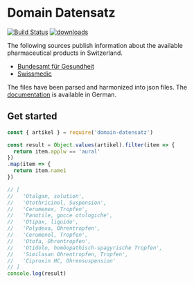 # Domain Datensatz
[![Build Status](https://travis-ci.com/epha/domain-datensatz.svg?branch=master)](https://travis-ci.com/epha/domain-datensatz)
[![downloads](https://img.shields.io/npm/dm/domain-datensatz.svg)](https://www.npmjs.org/package/domain-datensatz)

The following sources publish information about
the available pharmaceutical products in Switzerland.

- [Bundesamt für Gesundheit](https://www.bag.admin.ch)
- [Swissmedic](https://www.swissmedic.ch)

The files have been parsed and harmonized into json files.
The [documentation](https://epha.ch/datensatz) is
available in German.

## Get started

```javascript
const { artikel } = require('domain-datensatz')

const result = Object.values(artikel).filter(item => {
  return item.applw == 'aural'
})
.map(item => {
  return item.name1
})

// [
//   'Otalgan, solution',
//   'Otothricinol, Suspension',
//   'Cerumenex, Tropfen',
//   'Panotile, gocce otologiche',
//   'Otipax, liquido',
//   'Polydexa, Ohrentropfen',
//   'Cerumenol, Tropfen',
//   'Otofa, Ohrentropfen',
//   'Otidolo, homöopathisch-spagyrische Tropfen',
//   'Similasan Ohrentropfen, Tropfen',
//   'Ciproxin HC, Ohrensuspension'
// ]
console.log(result)
```
